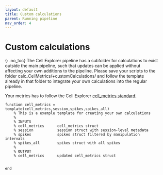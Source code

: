 ```yaml
---
layout: default
title: Custom calculations
parent: Running pipeline
nav_order: 4
---
```

# Custom calculations
{: .no_toc}
The Cell Explorer pipeline has a subfolder for calculations to exist outside the main pipeline, such that updates can be applied without affecting your own additions to the pipeline. Please save your scripts to the folder calc_CellMetrics/+customCalculations/ and follow the template already in that folder to integrate your own calculations into the regular pipeline.

Your metrics has to follow the Cell Explorer [cell_metrics standard](/pipeline/your-own-metrics/).

<pre><code>function cell_metrics = template(cell_metrics,session,spikes,spikes_all)
    % This is a example template for creating your own calculations
    %
    % INPUTS
    % cell_metrics      cell_metrics struct
    % session           session struct with session-level metadata
    % spikes            spikes struct filtered by manipulation intervals
    % spikes_all        spikes struct with all spikes
    %
    % OUTPUT
    % cell_metrics      updated cell_metrics struct
    
   
end</code></pre>